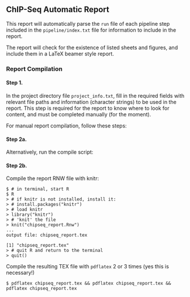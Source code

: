 ## ChIP-Seq Automatic Report

This report will automatically parse the `run` file of each pipeline step included in the `pipeline/index.txt` file for information to include in the report.

The report will check for the existence of listed sheets and figures, and include them in a LaTeX beamer style report.

### Report Compilation

#### Step 1.
In the project directory file `project_info.txt`, fill in the required fields with relevant file paths and information (character strings) to be used in the report. This step is required for the report to know where to look for content, and must be completed manually (for the moment). 

For manual report compilation, follow these steps:

#### Step 2a.
Alternatively, run the compile script:

#### Step 2b.
Compile the report RNW file with knitr:

```
$ # in terminal, start R
$ R
> # if knitr is not installed, install it:
> # install.packages("knitr")
> # load knitr
> library("knitr")
> # 'knit' the file
> knit("chipseq_report.Rnw")
...
output file: chipseq_report.tex

[1] "chipseq_report.tex"
> # quit R and return to the terminal
> quit()
```

Compile the resulting TEX file with `pdflatex` 2 or 3 times (yes this is necessary!)

```
$ pdflatex chipseq_report.tex && pdflatex chipseq_report.tex && pdflatex chipseq_report.tex
```

